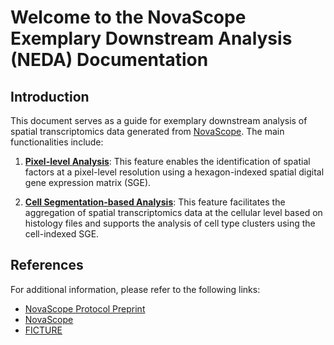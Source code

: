 # Welcome to the NovaScope Exemplary Downstream Analysis (NEDA) Documentation

## Introduction
This document serves as a guide for exemplary downstream analysis of spatial transcriptomics data generated from [NovaScope](https://github.com/seqscope/NovaScope/tree/main). The main functionalities include:

1) **[Pixel-level Analysis](./analysis/hex_idx/intro.md)**: 
   This feature enables the identification of spatial factors at a pixel-level resolution using a hexagon-indexed spatial digital gene expression matrix (SGE).

2) **[Cell Segmentation-based Analysis](./analysis/cell_idx/intro.md)**: 
    This feature facilitates the aggregation of spatial transcriptomics data at the cellular level based on histology files and supports the analysis of cell type clusters using the cell-indexed SGE.

## References
For additional information, please refer to the following links:

* [NovaScope Protocol Preprint](https://www.biorxiv.org/content/10.1101/2024.03.29.587285v1)  
* [NovaScope](https://seqscope.github.io/NovaScope/)
* [FICTURE](https://github.com/seqscope/ficture)
